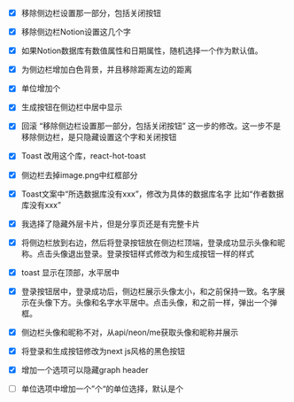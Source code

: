 * [x] 移除侧边栏设置那一部分，包括关闭按钮
* [x] 移除侧边栏Notion设置这几个字
* [x] 如果Notion数据库有数值属性和日期属性，随机选择一个作为默认值。
* [x] 为侧边栏增加白色背景，并且移除距离左边的距离
* [x] 单位增加个
* [x] 生成按钮在侧边栏中居中显示
* [x] 回滚 “移除侧边栏设置那一部分，包括关闭按钮” 这一步的修改。这一步不是移除侧边栏，是只隐藏设置这个字和关闭按钮
* [x] Toast 改用这个库，react-hot-toast
* [x] 侧边栏去掉image.png中红框部分
* [x] Toast文案中“所选数据库没有xxx”，修改为具体的数据库名字 比如“作者数据库没有xxx”
* [x] 我选择了隐藏外层卡片，但是分享页还是有完整卡片
* [x] 将侧边栏放到右边，然后将登录按钮放在侧边栏顶端，登录成功显示头像和昵称。点击头像退出登录。登录按钮样式修改为和生成按钮一样的样式
* [x] toast 显示在顶部，水平居中
* [x] 登录按钮居中，登录成功后，侧边栏展示头像太小，和之前保持一致。名字展示在头像下方。头像和名字水平居中。点击头像，和之前一样，弹出一个弹框。
* [x] 侧边栏头像和昵称不对，从api/neon/me获取头像和昵称并展示
* [x] 将登录和生成按钮修改为next js风格的黑色按钮
* [x] 增加一个选项可以隐藏graph header
* [ ] 单位选项中增加一个”个“的单位选择，默认是个


